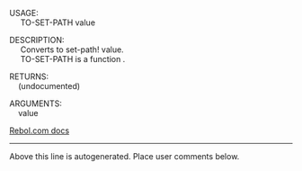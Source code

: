 USAGE:  
&nbsp;&nbsp;&nbsp;&nbsp;&nbsp;TO-SET-PATH&nbsp;value&nbsp;  
  
DESCRIPTION:  
&nbsp;&nbsp;&nbsp;&nbsp;&nbsp;Converts&nbsp;to&nbsp;set-path!&nbsp;value.  
&nbsp;&nbsp;&nbsp;&nbsp;&nbsp;TO-SET-PATH&nbsp;is&nbsp;a&nbsp;function&nbsp;.  
  
RETURNS:  
&nbsp;&nbsp;&nbsp;&nbsp;(undocumented)  
  
ARGUMENTS:  
&nbsp;&nbsp;&nbsp;&nbsp;value  

[Rebol.com docs](http://www.rebol.com/r3/docs/functions/to-set-path.html)
___
Above this line is autogenerated. Place user comments below.